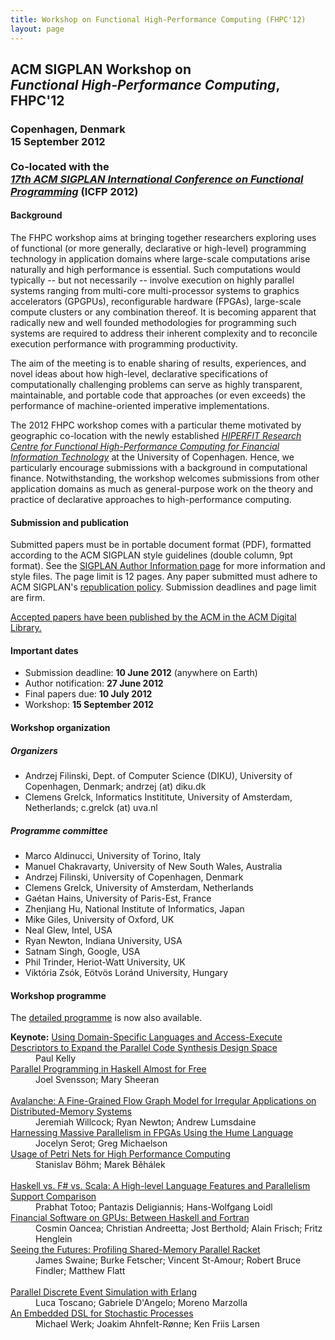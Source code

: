 ```yaml
---
title: Workshop on Functional High-Performance Computing (FHPC'12)
layout: page
---
```


<h2 class="c">ACM SIGPLAN Workshop on<br/>
<i>Functional High-Performance Computing</i>, FHPC'12
</h2>

<h3 class="c">Copenhagen, Denmark <br/>
15 September 2012<br/><br/>
Co-located with the<br/> <a href="http://icfpconference.org/icfp2012/"><i>
17th ACM SIGPLAN International Conference on Functional Programming</i></a> (ICFP 2012)
</h3>

<h4>Background</h4>
<p>The FHPC workshop aims at bringing together researchers exploring uses 
of functional (or more generally, declarative or high-level) programming 
technology in application domains where large-scale computations arise
naturally and high performance is essential. Such computations would 
typically -- but not necessarily -- involve execution on highly parallel
systems ranging from multi-core multi-processor systems to graphics
accelerators (GPGPUs), reconfigurable hardware (FPGAs), large-scale 
compute clusters or any combination thereof. It is becoming apparent 
that radically new and well founded methodologies for programming such 
systems are required to address their inherent complexity and to 
reconcile execution performance with programming productivity.</p>

<p>The aim of the meeting is to enable sharing of results, experiences, 
and novel ideas about how high-level, declarative specifications of 
computationally challenging problems can serve as highly transparent, 
maintainable, and portable code that approaches (or even exceeds) the 
performance of machine-oriented imperative implementations.</p>

<p>The 2012 FHPC workshop comes with a particular theme motivated by
geographic co-location with the newly
established <a href="http://hiperfit.dk/"><i>HIPERFIT Research Centre
for Functional High-Performance Computing for Financial Information
Technology</i></a> at the University of Copenhagen. Hence, we
particularly encourage submissions with a background in computational
finance. Notwithstanding, the workshop welcomes submissions from other
application domains as much as general-purpose work on the theory and
practice of declarative approaches to high-performance computing.</p>

<h4>Submission and publication</h4>

<p> Submitted papers must be in portable document format (PDF), formatted
according to the ACM SIGPLAN style guidelines (double column, 9pt format).
See the <a href="http://www.sigplan.org/authorInformation.htm">SIGPLAN Author Information page</a> for more information and style files. The page limit is 12 pages. Any paper submitted must 
adhere to ACM SIGPLAN's <a href="http://www.sigplan.org/republicationpolicy.htm">republication policy</a>. Submission deadlines and 
page limit are firm. </p>

<p><a href="http://dl.acm.org/toc.cfm?id=2364474">
Accepted papers have been published by the ACM in the 
ACM Digital Library.</a></p>

<!--
<p>The <a href="https://www.easychair.org/conferences/?conf=fhpc2012">submission site</a> is now open!</p>
-->

<h4>Important dates</h4>
<ul>
<li> Submission deadline: <b>10 June 2012</b> (anywhere on Earth) </li>
<li> Author notification: <b>27 June 2012</b> </li>
<li> Final papers due: <b>10 July 2012</b></li>
<li> Workshop: <b>15 September 2012</b></li>
</ul>

<h4>Workshop organization</h4>

<h5>Organizers</h5>
<ul>
<li>Andrzej Filinski, Dept. of Computer Science (DIKU), University of Copenhagen, Denmark; andrzej (at) diku.dk</li>
<li>Clemens Grelck, Informatics Instititute, University of Amsterdam, Netherlands; c.grelck (at) uva.nl</li>
</ul>

<h5>Programme committee</h5>
<ul>
<li>Marco Aldinucci, University of Torino, Italy</li>
<li>Manuel Chakravarty, University of New South Wales, Australia</li>
<li>Andrzej Filinski, University of Copenhagen, Denmark</li>
<li>Clemens Grelck, University of Amsterdam, Netherlands</li>
<li>Gaétan Hains, University of Paris-Est, France</li>
<li>Zhenjiang Hu, National Institute of Informatics, Japan</li>
<li>Mike Giles, University of Oxford, UK</li>
<li>Neal Glew, Intel, USA</li>
<li>Ryan Newton, Indiana University, USA</li>
<li>Satnam Singh, Google, USA</li>
<li>Phil Trinder, Heriot-Watt University, UK</li>
<li>Viktória Zsók, Eötvös Loránd University, Hungary</li>
</ul>

<h4>Workshop programme</h4>

The <a href="fhpc12-prog.html">detailed programme</a> is now also available.

<dl class="papers">
<dt><strong>Keynote:</strong> <a href="fhpc12-prog.html#fhpc16kn">Using Domain-Specific Languages and 
Access-Execute Descriptors to Expand the Parallel Code Synthesis Design Space</a></dt>
<dd>Paul Kelly</dd>

<dt><a href="fhpc12-prog.html#fhpc06">Parallel Programming in Haskell Almost for Free</a></dt>
<dd>Joel Svensson; Mary Sheeran</dd><br>

<dt><a href="fhpc12-prog.html#fhpc14">Avalanche: A Fine-Grained Flow Graph Model for Irregular Applications on Distributed-Memory Systems</a></dt>
<dd>Jeremiah Willcock; Ryan Newton; Andrew Lumsdaine</dd>

<dt><a href="fhpc12-prog.html#fhpc09">Harnessing Massive Parallelism in FPGAs Using the Hume Language</a></dt>
<dd>Jocelyn Serot; Greg Michaelson</dd>

<dt><a href="fhpc12-prog.html#fhpc04">Usage of Petri Nets for High Performance Computing</a></dt>
<dd>Stanislav Böhm; Marek B&#283;hálek</dd><br>

<dt><a href="fhpc12-prog.html#fhpc13">Haskell vs. F# vs. Scala: A High-level Language Features and Parallelism Support Comparison</a></dt>
<dd>Prabhat Totoo; Pantazis Deligiannis; Hans-Wolfgang Loidl</dd>

<dt><a href="fhpc12-prog.html#fhpc15">Financial Software on GPUs: Between Haskell and Fortran</a></dt>
<dd>Cosmin Oancea; Christian Andreetta; Jost Berthold; Alain Frisch; Fritz Henglein</dd>

<dt><a href="fhpc12-prog.html#fhpc05">Seeing the Futures: Profiling Shared-Memory Parallel Racket</a></dt>
<dd>James Swaine; Burke Fetscher; Vincent St-Amour; Robert Bruce Findler; Matthew Flatt</dd><br>

<dt><a href="fhpc12-prog.html#fhpc01">Parallel Discrete Event Simulation with Erlang</a></dt>
<dd>Luca Toscano; Gabriele D'Angelo; Moreno Marzolla</dd>

<dt><a href="fhpc12-prog.html#fhpc11">An Embedded DSL for Stochastic Processes</a></dt>
<dd>Michael Werk; Joakim Ahnfelt-Rønne; Ken Friis Larsen</dd>


</dl>
